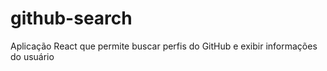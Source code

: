 # github-search
Aplicação React que permite buscar perfis do GitHub e exibir informações do usuário
